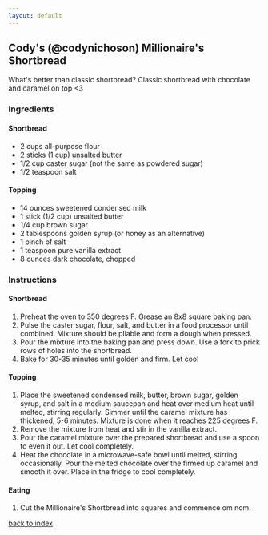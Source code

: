 ```yaml
---
layout: default
---
```


<!---
This is a comment. Note the triple dash to start, but double to end
-->

## Cody's (@codynichoson) Millionaire's Shortbread
<!---
Put your name or github username somewhere
-->
What's better than classic shortbread? Classic shortbread with chocolate and caramel on top <3

### Ingredients
#### Shortbread
- 2 cups all-purpose flour
- 2 sticks (1 cup) unsalted butter
- 1/2 cup caster sugar (not the same as powdered sugar)
- 1/2 teaspoon salt
#### Topping
- 14 ounces sweetened condensed milk
- 1 stick (1/2 cup) unsalted butter
- 1/4 cup brown sugar
- 2 tablespoons golden syrup (or honey as an alternative)
- 1 pinch of salt
- 1 teaspoon pure vanilla extract
- 8 ounces dark chocolate, chopped

### Instructions
#### Shortbread
1. Preheat the oven to 350 degrees F. Grease an 8x8 square baking pan.
2. Pulse the caster sugar, flour, salt, and butter in a food processor until combined. Mixture should be pliable and form a dough when pressed.
3. Pour the mixture into the baking pan and press down. Use a fork to prick rows of holes into the shortbread.
4. Bake for 30-35 minutes until golden and firm. Let cool
#### Topping
1. Place the sweetened condensed milk, butter, brown sugar, golden syrup, and salt in a medium saucepan and heat over medium heat until melted, stirring regularly. Simmer until the caramel mixture has thickened, 5-6 minutes. Mixture is done when it reaches 225 degrees F.
2. Remove the mixture from heat and stir in the vanilla extract.
3. Pour the caramel mixture over the prepared shortbread and use a spoon to even it out. Let cool completely.
4. Heat the chocolate in a microwave-safe bowl until melted, stirring occasionally. Pour the melted chocolate over the firmed up caramel and smooth it over. Place in the fridge to cool completely.
#### Eating
1. Cut the Millionaire's Shortbread into squares and commence om nom.

<!--
Keep this link to return to the index
-->
[back to index](../)
